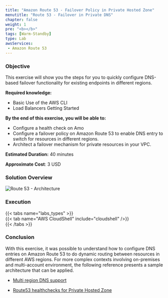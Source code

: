 ```yaml
---
title: "Amazon Route 53 - Failover Policy in Private Hosted Zone"
menutitle: "Route 53 - Failover in Private DNS"
chapter: false
weight: 1
pre: "<b></b>"
tags: [Warm-Standby]
type: Lab
awsServices:
 - Amazon Route 53
---
```


### Objective

This exercise will show you the steps for you to quickly configure DNS-based failover functionality for existing endpoints in different regions.

**Required knowledge:**

*   Basic Use of the AWS CLI
*   Load Balancers Getting Started

**By the end of this exercise, you will be able to:**

* Configure a health check on Amo  
* Configure a failover policy on Amazon Route 53 to enable DNS entry to switch for resources in different regions.
* Architect a failover mechanism for private resources in your VPC.

**Estimated Duration:** 40 minutes

**Approximate Cost**: 3 USD

### Solution Overview

![Route 53 - Architecture](/images/route53-lab-architecture.png)

### Execution
{{< tabs name="labs_types" >}}  
{{< tab name="AWS CloudShell" include="cloudshell" />}}  
{{< /tabs >}}

### Conclusion

With this exercise, it was possible to understand how to configure DNS entries on Amazon Route 53 to do dynamic routing between resources in different AWS regions.
For more complex contexts involving on-premises and multi-account environment, the following reference presents a sample architecture that can be applied.

- [Multi region DNS support](https://aws.amazon.com/blogs/architecture/using-route-53-private-hosted-zones-for-cross-account-multi-region-architectures/)

- [Route53 healthchecks for Private Hosted Zone](https://aws.amazon.com/blogs/networking-and-content-delivery/performing-route-53-health-checks-on-private-resources-in-a-vpc-with-aws-lambda-and-amazon-cloudwatch/)
